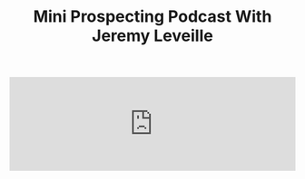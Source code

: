 ﻿---
layout: podcast
title: Mini Prospecting Podcast With Jeremy Leveille
description: Ryan O'Hara and Jeremy Leveille were on a train heading to Boston and we decided to record a quick podcast about some new trends Jeremy's noticing with prospecting.
coverImage: ./img/podcast/podcast-image-9.jpg
refLink: ter.li/5gmtrd

audioLinks: https://w.soundcloud.com/player/?url=https%3A%2F%2Fapi.soundcloud.com%2Ftracks%2F434439042&amp;auto_play=false&amp;show_artwork=true&amp;visual=true&amp;origin=twitter
webImage: ./img/podcast/video-img/image-9.png
---

<iframe width="100%" height="166" scrolling="no" frameborder="no" src="https://w.soundcloud.com/player/?url=https%3A%2F%2Fapi.soundcloud.com%2Ftracks%2F434439042&amp;auto_play=false&amp;show_artwork=true&amp;visual=true&amp;origin=twitter"></iframe>